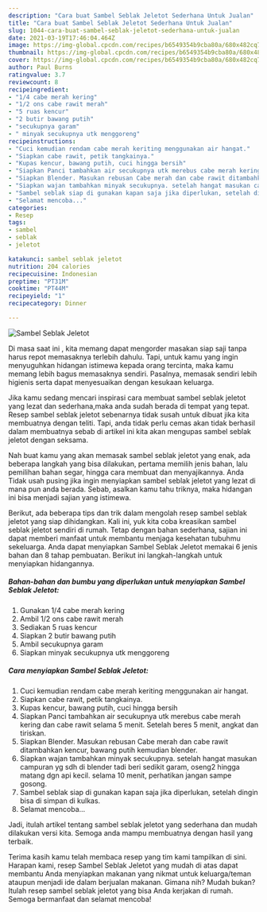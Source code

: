 ```yaml
---
description: "Cara buat Sambel Seblak Jeletot Sederhana Untuk Jualan"
title: "Cara buat Sambel Seblak Jeletot Sederhana Untuk Jualan"
slug: 1044-cara-buat-sambel-seblak-jeletot-sederhana-untuk-jualan
date: 2021-03-19T17:46:04.464Z
image: https://img-global.cpcdn.com/recipes/b6549354b9cba80a/680x482cq70/sambel-seblak-jeletot-foto-resep-utama.jpg
thumbnail: https://img-global.cpcdn.com/recipes/b6549354b9cba80a/680x482cq70/sambel-seblak-jeletot-foto-resep-utama.jpg
cover: https://img-global.cpcdn.com/recipes/b6549354b9cba80a/680x482cq70/sambel-seblak-jeletot-foto-resep-utama.jpg
author: Paul Burns
ratingvalue: 3.7
reviewcount: 8
recipeingredient:
- "1/4 cabe merah kering"
- "1/2 ons cabe rawit merah"
- "5 ruas kencur"
- "2 butir bawang putih"
- "secukupnya garam"
- " minyak secukupnya utk menggoreng"
recipeinstructions:
- "Cuci kemudian rendam cabe merah keriting menggunakan air hangat."
- "Siapkan cabe rawit, petik tangkainya."
- "Kupas kencur, bawang putih, cuci hingga bersih"
- "Siapkan Panci tambahkan air secukupnya utk merebus cabe merah kering dan cabe rawit selama 5 menit. Setelah beres 5 menit, angkat dan tiriskan."
- "Siapkan Blender. Masukan rebusan Cabe merah dan cabe rawit ditambahkan kencur, bawang putih kemudian blender."
- "Siapkan wajan tambahkan minyak secukupnya. setelah hangat masukan campuran yg sdh di blender tadi beri sedikit garam, oseng2 hingga matang dgn api kecil. selama 10 menit, perhatikan jangan sampe gosong."
- "Sambel seblak siap di gunakan kapan saja jika diperlukan, setelah dingin bisa di simpan di kulkas."
- "Selamat mencoba..."
categories:
- Resep
tags:
- sambel
- seblak
- jeletot

katakunci: sambel seblak jeletot 
nutrition: 204 calories
recipecuisine: Indonesian
preptime: "PT31M"
cooktime: "PT44M"
recipeyield: "1"
recipecategory: Dinner

---
```



![Sambel Seblak Jeletot](https://img-global.cpcdn.com/recipes/b6549354b9cba80a/680x482cq70/sambel-seblak-jeletot-foto-resep-utama.jpg)

Di masa  saat ini , kita memang dapat mengorder masakan siap saji tanpa harus repot memasaknya terlebih dahulu. Tapi, untuk kamu yang ingin menyuguhkan hidangan istimewa kepada orang tercinta, maka kamu memang lebih bagus memasaknya sendiri. Pasalnya, memasak sendiri lebih higienis serta dapat menyesuaikan dengan kesukaan keluarga.

Jika kamu sedang mencari inspirasi cara membuat sambel seblak jeletot yang lezat dan sederhana,maka anda sudah berada di tempat yang tepat. Resep sambel seblak jeletot  sebenarnya tidak susah untuk dibuat jika kita membuatnya dengan teliti. Tapi, anda tidak perlu cemas akan tidak berhasil dalam membuatnya 
sebab di artikel ini kita akan mengupas sambel seblak jeletot dengan seksama.  



Nah buat kamu yang akan memasak sambel seblak jeletot yang enak, ada beberapa langkah yang bisa dilakukan, pertama memilih jenis bahan, lalu pemilihan bahan segar, hingga cara membuat dan menyajikannya. Anda Tidak usah pusing jika ingin menyiapkan sambel seblak jeletot yang lezat di mana pun anda berada. Sebab, asalkan kamu  tahu triknya, maka hidangan ini bisa menjadi sajian yang istimewa.

Berikut, ada beberapa tips dan trik dalam mengolah resep sambel seblak jeletot yang siap dihidangkan. Kali ini, yuk kita coba kreasikan sambel seblak jeletot sendiri di rumah. Tetap dengan bahan sederhana, sajian ini dapat memberi manfaat untuk membantu menjaga kesehatan tubuhmu sekeluarga. Anda dapat menyiapkan Sambel Seblak Jeletot memakai 6 jenis bahan dan 8 tahap pembuatan. Berikut ini langkah-langkah untuk menyiapkan hidangannya.

<!--inarticleads1-->

##### Bahan-bahan dan bumbu yang diperlukan untuk menyiapkan Sambel Seblak Jeletot:

1. Gunakan 1/4 cabe merah kering
1. Ambil 1/2 ons cabe rawit merah
1. Sediakan 5 ruas kencur
1. Siapkan 2 butir bawang putih
1. Ambil secukupnya garam
1. Siapkan  minyak secukupnya utk menggoreng




<!--inarticleads2-->

##### Cara menyiapkan Sambel Seblak Jeletot:

1. Cuci kemudian rendam cabe merah keriting menggunakan air hangat.
1. Siapkan cabe rawit, petik tangkainya.
1. Kupas kencur, bawang putih, cuci hingga bersih
1. Siapkan Panci tambahkan air secukupnya utk merebus cabe merah kering dan cabe rawit selama 5 menit. Setelah beres 5 menit, angkat dan tiriskan.
1. Siapkan Blender. Masukan rebusan Cabe merah dan cabe rawit ditambahkan kencur, bawang putih kemudian blender.
1. Siapkan wajan tambahkan minyak secukupnya. setelah hangat masukan campuran yg sdh di blender tadi beri sedikit garam, oseng2 hingga matang dgn api kecil. selama 10 menit, perhatikan jangan sampe gosong.
1. Sambel seblak siap di gunakan kapan saja jika diperlukan, setelah dingin bisa di simpan di kulkas.
1. Selamat mencoba...




Jadi, itulah artikel tentang  sambel seblak jeletot  yang sederhana dan mudah dilakukan versi kita. Semoga anda mampu membuatnya dengan hasil yang terbaik. 

Terima kasih kamu telah membaca resep yang tim kami tampilkan di sini. Harapan kami, resep  Sambel Seblak Jeletot yang mudah di atas dapat membantu Anda menyiapkan makanan yang nikmat untuk keluarga/teman ataupun menjadi ide dalam berjualan makanan. Gimana nih? Mudah bukan? Itulah resep sambel seblak jeletot yang bisa Anda kerjakan di rumah. Semoga bermanfaat dan selamat mencoba!

